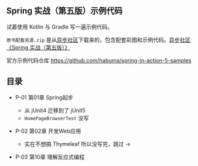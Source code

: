 Spring 实战（第五版）示例代码
------

试着使用 Kotlin 与 Gradle 写一遍示例代码。

`原书配套资源.zip` 是从[异步社区](https://www.epubit.com/)下载来的，包含配套彩图和示例代码。[异步社区 《Spring 实战（第五版）》](https://www.epubit.com/bookDetails?id=UB6cb48474abc65)

官方示例代码仓库 <https://github.com/habuma/spring-in-action-5-samples>

## 目录
- P-01 第01章 Spring起步
  + 从 jUnit4 迁移到了 jUnit5
  + `HomePageBrowserTest` 没写
- P-02 第02章 开发Web应用
  + 实在不想搞 Thymeleaf 所以没写完，跳过 →

- P-03 第10章 理解反应式编程